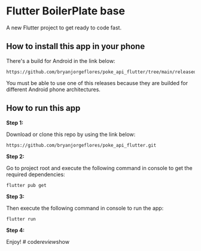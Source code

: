 # Flutter BoilerPlate base

A new Flutter project to get ready to code fast.

## How to install this app in your phone
There's a build for Android in the link below:
```
https://github.com/bryanjorgeflores/poke_api_flutter/tree/main/released
```
You must be able to use one of this releases because they are builded for different Android phone architectures.

## How to run this app

**Step 1:**

Download or clone this repo by using the link below:
```
https://github.com/bryanjorgeflores/poke_api_flutter.git
```

**Step 2:**

Go to project root and execute the following command in console to get the required dependencies: 

```
flutter pub get 
```

**Step 3:**

Then execute the following command in console to run the app: 

```
flutter run 
```

**Step 4:**

Enjoy!
#   c o d e _ r e v i e w _ s h o w  
 